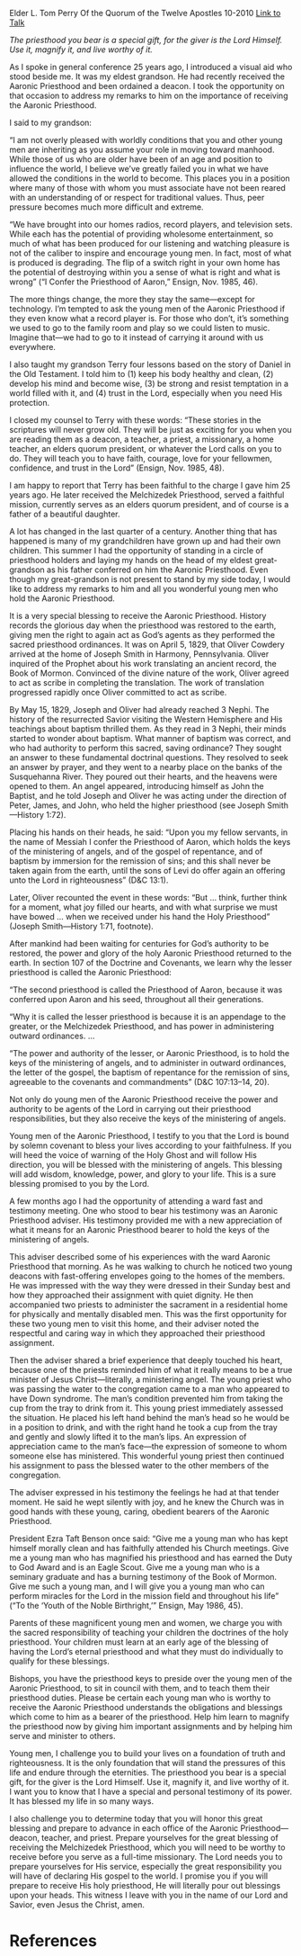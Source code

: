Elder L. Tom Perry
Of the Quorum of the Twelve Apostles
10-2010
[Link to Talk](https://www.churchofjesuschrist.org/study/general-conference/2010/10/the-priesthood-of-aaron?lang=eng)

_The priesthood you bear is a special gift, for the giver is the Lord Himself. Use it, magnify it, and live worthy of it._

As I spoke in general conference 25 years ago, I introduced a visual aid who stood beside me. It was my eldest grandson. He had recently received the Aaronic Priesthood and been ordained a deacon. I took the opportunity on that occasion to address my remarks to him on the importance of receiving the Aaronic Priesthood.

I said to my grandson:

“I am not overly pleased with worldly conditions that you and other young men are inheriting as you assume your role in moving toward manhood. While those of us who are older have been of an age and position to influence the world, I believe we’ve greatly failed you in what we have allowed the conditions in the world to become. This places you in a position where many of those with whom you must associate have not been reared with an understanding of or respect for traditional values. Thus, peer pressure becomes much more difficult and extreme.

“We have brought into our homes radios, record players, and television sets. While each has the potential of providing wholesome entertainment, so much of what has been produced for our listening and watching pleasure is not of the caliber to inspire and encourage young men. In fact, most of what is produced is degrading. The flip of a switch right in your own home has the potential of destroying within you a sense of what is right and what is wrong” (“I Confer the Priesthood of Aaron,” Ensign, Nov. 1985, 46).

The more things change, the more they stay the same—except for technology. I’m tempted to ask the young men of the Aaronic Priesthood if they even know what a record player is. For those who don’t, it’s something we used to go to the family room and play so we could listen to music. Imagine that—we had to go to it instead of carrying it around with us everywhere.

I also taught my grandson Terry four lessons based on the story of Daniel in the Old Testament. I told him to (1) keep his body healthy and clean, (2) develop his mind and become wise, (3) be strong and resist temptation in a world filled with it, and (4) trust in the Lord, especially when you need His protection.

I closed my counsel to Terry with these words: “These stories in the scriptures will never grow old. They will be just as exciting for you when you are reading them as a deacon, a teacher, a priest, a missionary, a home teacher, an elders quorum president, or whatever the Lord calls on you to do. They will teach you to have faith, courage, love for your fellowmen, confidence, and trust in the Lord” (Ensign, Nov. 1985, 48).

I am happy to report that Terry has been faithful to the charge I gave him 25 years ago. He later received the Melchizedek Priesthood, served a faithful mission, currently serves as an elders quorum president, and of course is a father of a beautiful daughter.

A lot has changed in the last quarter of a century. Another thing that has happened is many of my grandchildren have grown up and had their own children. This summer I had the opportunity of standing in a circle of priesthood holders and laying my hands on the head of my eldest great-grandson as his father conferred on him the Aaronic Priesthood. Even though my great-grandson is not present to stand by my side today, I would like to address my remarks to him and all you wonderful young men who hold the Aaronic Priesthood.

It is a very special blessing to receive the Aaronic Priesthood. History records the glorious day when the priesthood was restored to the earth, giving men the right to again act as God’s agents as they performed the sacred priesthood ordinances. It was on April 5, 1829, that Oliver Cowdery arrived at the home of Joseph Smith in Harmony, Pennsylvania. Oliver inquired of the Prophet about his work translating an ancient record, the Book of Mormon. Convinced of the divine nature of the work, Oliver agreed to act as scribe in completing the translation. The work of translation progressed rapidly once Oliver committed to act as scribe.

By May 15, 1829, Joseph and Oliver had already reached 3 Nephi. The history of the resurrected Savior visiting the Western Hemisphere and His teachings about baptism thrilled them. As they read in 3 Nephi, their minds started to wonder about baptism. What manner of baptism was correct, and who had authority to perform this sacred, saving ordinance? They sought an answer to these fundamental doctrinal questions. They resolved to seek an answer by prayer, and they went to a nearby place on the banks of the Susquehanna River. They poured out their hearts, and the heavens were opened to them. An angel appeared, introducing himself as John the Baptist, and he told Joseph and Oliver he was acting under the direction of Peter, James, and John, who held the higher priesthood (see Joseph Smith—History 1:72).

Placing his hands on their heads, he said: “Upon you my fellow servants, in the name of Messiah I confer the Priesthood of Aaron, which holds the keys of the ministering of angels, and of the gospel of repentance, and of baptism by immersion for the remission of sins; and this shall never be taken again from the earth, until the sons of Levi do offer again an offering unto the Lord in righteousness” (D&C 13:1).

Later, Oliver recounted the event in these words: “But … think, further think for a moment, what joy filled our hearts, and with what surprise we must have bowed … when we received under his hand the Holy Priesthood” (Joseph Smith—History 1:71, footnote).

After mankind had been waiting for centuries for God’s authority to be restored, the power and glory of the holy Aaronic Priesthood returned to the earth. In section 107 of the Doctrine and Covenants, we learn why the lesser priesthood is called the Aaronic Priesthood:

“The second priesthood is called the Priesthood of Aaron, because it was conferred upon Aaron and his seed, throughout all their generations.

“Why it is called the lesser priesthood is because it is an appendage to the greater, or the Melchizedek Priesthood, and has power in administering outward ordinances. …

“The power and authority of the lesser, or Aaronic Priesthood, is to hold the keys of the ministering of angels, and to administer in outward ordinances, the letter of the gospel, the baptism of repentance for the remission of sins, agreeable to the covenants and commandments” (D&C 107:13–14, 20).

Not only do young men of the Aaronic Priesthood receive the power and authority to be agents of the Lord in carrying out their priesthood responsibilities, but they also receive the keys of the ministering of angels.

Young men of the Aaronic Priesthood, I testify to you that the Lord is bound by solemn covenant to bless your lives according to your faithfulness. If you will heed the voice of warning of the Holy Ghost and will follow His direction, you will be blessed with the ministering of angels. This blessing will add wisdom, knowledge, power, and glory to your life. This is a sure blessing promised to you by the Lord.

A few months ago I had the opportunity of attending a ward fast and testimony meeting. One who stood to bear his testimony was an Aaronic Priesthood adviser. His testimony provided me with a new appreciation of what it means for an Aaronic Priesthood bearer to hold the keys of the ministering of angels.

This adviser described some of his experiences with the ward Aaronic Priesthood that morning. As he was walking to church he noticed two young deacons with fast-offering envelopes going to the homes of the members. He was impressed with the way they were dressed in their Sunday best and how they approached their assignment with quiet dignity. He then accompanied two priests to administer the sacrament in a residential home for physically and mentally disabled men. This was the first opportunity for these two young men to visit this home, and their adviser noted the respectful and caring way in which they approached their priesthood assignment.

Then the adviser shared a brief experience that deeply touched his heart, because one of the priests reminded him of what it really means to be a true minister of Jesus Christ—literally, a ministering angel. The young priest who was passing the water to the congregation came to a man who appeared to have Down syndrome. The man’s condition prevented him from taking the cup from the tray to drink from it. This young priest immediately assessed the situation. He placed his left hand behind the man’s head so he would be in a position to drink, and with the right hand he took a cup from the tray and gently and slowly lifted it to the man’s lips. An expression of appreciation came to the man’s face—the expression of someone to whom someone else has ministered. This wonderful young priest then continued his assignment to pass the blessed water to the other members of the congregation.

The adviser expressed in his testimony the feelings he had at that tender moment. He said he wept silently with joy, and he knew the Church was in good hands with these young, caring, obedient bearers of the Aaronic Priesthood.

President Ezra Taft Benson once said: “Give me a young man who has kept himself morally clean and has faithfully attended his Church meetings. Give me a young man who has magnified his priesthood and has earned the Duty to God Award and is an Eagle Scout. Give me a young man who is a seminary graduate and has a burning testimony of the Book of Mormon. Give me such a young man, and I will give you a young man who can perform miracles for the Lord in the mission field and throughout his life” (“To the ‘Youth of the Noble Birthright,’” Ensign, May 1986, 45).

Parents of these magnificent young men and women, we charge you with the sacred responsibility of teaching your children the doctrines of the holy priesthood. Your children must learn at an early age of the blessing of having the Lord’s eternal priesthood and what they must do individually to qualify for these blessings.

Bishops, you have the priesthood keys to preside over the young men of the Aaronic Priesthood, to sit in council with them, and to teach them their priesthood duties. Please be certain each young man who is worthy to receive the Aaronic Priesthood understands the obligations and blessings which come to him as a bearer of the priesthood. Help him learn to magnify the priesthood now by giving him important assignments and by helping him serve and minister to others.

Young men, I challenge you to build your lives on a foundation of truth and righteousness. It is the only foundation that will stand the pressures of this life and endure through the eternities. The priesthood you bear is a special gift, for the giver is the Lord Himself. Use it, magnify it, and live worthy of it. I want you to know that I have a special and personal testimony of its power. It has blessed my life in so many ways.

I also challenge you to determine today that you will honor this great blessing and prepare to advance in each office of the Aaronic Priesthood—deacon, teacher, and priest. Prepare yourselves for the great blessing of receiving the Melchizedek Priesthood, which you will need to be worthy to receive before you serve as a full-time missionary. The Lord needs you to prepare yourselves for His service, especially the great responsibility you will have of declaring His gospel to the world. I promise you if you will prepare to receive His holy priesthood, He will literally pour out blessings upon your heads. This witness I leave with you in the name of our Lord and Savior, even Jesus the Christ, amen.

# References
